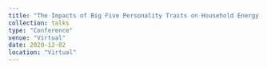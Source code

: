 ```yaml
---
title: "The Impacts of Big Five Personality Traits on Household Energy Conservation Behavior: A Preliminary Study in Xi’an China"
collection: talks
type: "Conference"
venue: "Virtual"
date: 2020-12-02
location: "Virtual"
---
```

